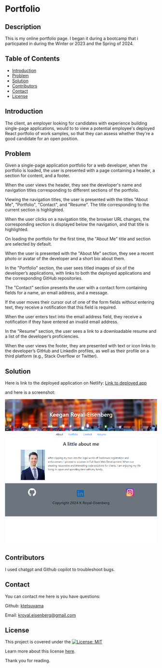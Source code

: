 # Portfolio

## Description

This is my online portfolio page. I began it during a bootcamp that i particpated in during the Winter or 2023 and the Spring of 2024.

## Table of Contents

- [Introduction](#introduction)
- [Problem](#problem)
- [Solution](#solution)
- [Contributors](#contributors)
- [Contact](#contact)
- [License](#license)

## Introduction

The client, an employer looking for candidates with experience building single-page applications, would to to view a potential employee's deployed React portfolio of work samples, so that they can assess whether they're a good candidate for an open position.

## Problem

Given a single-page application portfolio for a web developer, when the portfolio is loaded, the user is presented with a page containing a header, a section for content, and a footer.

When the user views the header, they see the developer's name and navigation titles corresponding to different sections of the portfolio.

Viewing the navigation titles, the user is presented with the titles "About Me", "Portfolio", "Contact", and "Resume". The title corresponding to the current section is highlighted.

When the user clicks on a navigation title, the browser URL changes, the corresponding section is displayed below the navigation, and that title is highlighted.

On loading the portfolio for the first time, the "About Me" title and section are selected by default.

When the user is presented with the "About Me" section, they see a recent photo or avatar of the developer and a short bio about them.

In the "Portfolio" section, the user sees titled images of six of the developer’s applications, with links to both the deployed applications and the corresponding GitHub repositories.

The "Contact" section presents the user with a contact form containing fields for a name, an email address, and a message.

If the user moves their cursor out of one of the form fields without entering text, they receive a notification that this field is required.

When the user enters text into the email address field, they receive a notification if they have entered an invalid email address.

In the "Resume" section, the user sees a link to a downloadable resume and a list of the developer’s proficiencies.

When the user views the footer, they are presented with text or icon links to the developer’s GitHub and LinkedIn profiles, as well as their profile on a third platform (e.g., Stack Overflow or Twitter).

## Solution

Here is link to the deployed application on Netlify:
[Link to deployed app](https://euphonious-flan-3ae808.netlify.app/)

and here is a screenshot:

![screenshot](./public/screenshot.png)

## Contributors

I used chatgpt and Github copilot to troubleshoot bugs.

## Contact

You can contact me here is you have questions:

Github: [ktetsuyama](https://github.com/ktetsuyama)

Email: [kroyal.eisenberg@gmail.com](mailto:kroyal.eisenberg@gmail.com)

## License

This project is covered under the [![License: MIT](https://img.shields.io/badge/License-MIT-yellow.svg)](https://opensource.org/licenses/MIT)

Learn more about this license [here](https://opensource.org/licenses/MIT).

Thank you for reading.
